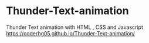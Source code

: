 # Thunder-Text-animation
Thunder Text animation with HTML , CSS and Javascript
https://coderhg05.github.io/Thunder-Text-animation/
